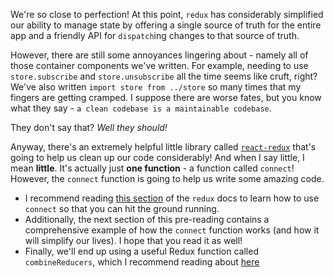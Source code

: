 We're so close to perfection! At this point, `redux` has considerably simplified our ability to manage state by offering a single source of truth for the entire app and a friendly API for `dispatch`ing changes to that source of truth. 

However, there are still some annoyances lingering about - namely all of those container components we've written. For example, needing to use `store.subscribe` and `store.unsubscribe` all the time seems like cruft, right? We've also written `import store from ../store` so many times that my fingers are getting cramped. I suppose there are worse fates, but you know what they say - `a clean codebase is a maintainable codebase`.

They don't say that? _Well they should!_

Anyway, there's an extremely helpful little library called [`react-redux`](https://github.com/reactjs/react-redux) that's going to help us clean up our code considerably! And when I say little, I mean **little**. It's actually just **one function** - a function called `connect`! However, the `connect` function is going to help us write some amazing code. 

* I recommend reading [this section](http://redux.js.org/docs/basics/UsageWithReact.html) of the `redux` docs to learn how to use `connect` so that you can hit the ground running. 
* Additionally, the next section of this pre-reading contains a comprehensive example of how the `connect` function works (and how it will simplify our lives). I hope that you read it as well!
* Finally, we'll end up using a useful Redux function called `combineReducers`, which I recommend reading about [here](http://redux.js.org/docs/api/combineReducers.html)